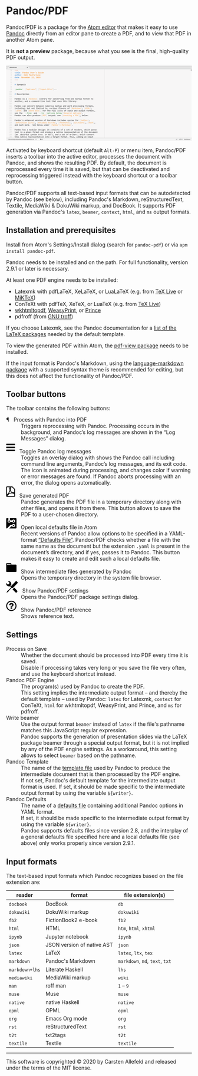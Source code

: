 # Pandoc/PDF

Pandoc/PDF is a package for the [Atom editor](https://atom.io/) that makes it easy to use [Pandoc](https://pandoc.org/) directly from an editor pane to create a PDF, and to view that PDF in another Atom pane.

It is __not a preview__ package, because what you see is the final, high-quality PDF output.

![](pandoc-pdf.apng)

Activated by keyboard shortcut (default `Alt-P`) or menu item, Pandoc/PDF inserts a toolbar into the active editor, processes the document with Pandoc, and shows the resulting PDF. By default, the document is reprocessed every time it is saved, but that can be deactivated and reprocessing triggered instead with the keyboard shortcut or a toolbar button.

Pandoc/PDF supports all text-based input formats that can be autodetected by Pandoc (see below), including Pandoc's Markdown, reStructuredText, Textile, MediaWiki & DokuWiki markup, and DocBook. It supports PDF generation via Pandoc's `latex`, `beamer`, `context`, `html`, and `ms` output formats.


## Installation and prerequisites

Install from Atom's Settings/Install dialog (search for `pandoc-pdf`) or via `apm install pandoc-pdf`.

Pandoc needs to be installed and on the path. For full functionality, version 2.9.1 or later is necessary.

At least one PDF engine needs to be installed:

-   Latexmk with pdfLaTeX, XeLaTeX, or LuaLaTeX (e.g. from [TeX Live](https://www.tug.org/texlive/) or [MiKTeX](https://miktex.org/about))
-   ConTeXt with pdfTeX, XeTeX, or LuaTeX (e.g. from [TeX Live](https://www.tug.org/texlive/))
-   [wkhtmltopdf](https://wkhtmltopdf.org/), [WeasyPrint](https://weasyprint.org/), or [Prince](https://www.princexml.com/)
-   pdfroff (from [GNU troff](https://www.gnu.org/software/groff/))

If you choose Latexmk, see the Pandoc documentation for a [list of the LaTeX packages](https://pandoc.org/MANUAL.html#creating-a-pdf) needed by the default template.

To view the generated PDF within Atom, the [pdf-view package](https://atom.io/packages/pdf-view) needs to be installed.

If the input format is Pandoc's Markdown, using the [language-markdown package](https://atom.io/packages/language-markdown) with a supported syntax theme is recommended for editing, but this does not affect the functionality of Pandoc/PDF.


## Toolbar buttons

The toolbar contains the following buttons:

<dl>

<dt><span style="transform: scaleX(-1)">¶</span> &nbsp; Process with Pandoc into PDF</dt>

<dd>
Triggers reprocessing with Pandoc. Processing occurs in the background, and Pandoc’s log messages are shown in the “Log Messages” dialog.
</dd>

<dt><img src="doc/three-bars.svg"/> &nbsp; Toggle Pandoc log messages</dt>

<dd>
Toggles an overlay dialog with shows the Pandoc call including command line arguments, Pandoc’s log messages, and its exit code. The icon is animated during processing, and changes color if warning or error messages are found. If Pandoc aborts processing with an error, the dialog opens automatically.
</dd>

<dt><img src="doc/file-pdf.svg"/> &nbsp; Save generated PDF</dt>

<dd>
Pandoc generates the PDF file in a temporary directory along with other files, and opens it from there. This button allows to save the PDF to a user-chosen directory.
</dd>

<dt><img src="doc/circuit-board.svg"/> &nbsp; Open local defaults file in Atom</dt>

<dd>
Recent versions of Pandoc allow options to be specified in a YAML-format <a href="https://pandoc.org/MANUAL.html#default-files">“Defaults File”</a>. Pandoc/PDF checks whether a file with the same name as the document but the extension <code>.yaml</code> is present in the document’s directory, and if yes, passes it to Pandoc. This button makes it easy to create and edit such a local defaults file.
</dd>

<dt><img src="doc/file-directory.svg"/> &nbsp; Show intermediate files generated by Pandoc</dt>

<dd>
Opens the temporary directory in the system file browser.
</dd>

<dt><img src="doc/tools.svg" /> &nbsp; Show Pandoc/PDF settings</dt>

<dd>
Opens the Pandoc/PDF package settings dialog.
</dd>

<dt><img src="doc/question.svg"/> &nbsp; Show Pandoc/PDF reference</dt>

<dd>
Shows reference text.
</dd>

</dl>


## Settings

<dl>

<dt>Process on Save</dt>

<dd>
Whether the document should be processed into PDF every time it is saved.<br>
Disable if processing takes very long or you save the file very often, and use the keyboard shortcut instead.
</dd>

<dt>Pandoc PDF Engine</dt>

<dd>
The program(s) used by Pandoc to create the PDF.<br>
This setting implies the intermediate output format – and thereby the default template – used by Pandoc: <code>latex</code> for Latexmk, <code>context</code> for ConTeXt, <code>html</code> for wkhtmltopdf, WeasyPrint, and Prince, and <code>ms</code> for pdfroff.
</dd>

<dt>Write beamer</dt>

<dd>
Use the output format <code>beamer</code> instead of <code>latex</code> if the file's pathname matches this JavaScript regular expression.<br>
Pandoc supports the generation of presentation slides via the LaTeX package beamer through a special output format, but it is not implied by any of the PDF engine settings. As a workaround, this setting allows to select <code>beamer</code> based on the pathname.
</dd>

<dt>Pandoc Template</dt>

<dd>
The name of the <a href="https://pandoc.org/MANUAL.html#templates">template file</a> used by Pandoc to produce the intermediate document that is then processed by the PDF engine.<br>
If not set, Pandoc's default template for the intermediate output format is used. If set, it should be made specific to the intermediate output format by using the variable <code>${writer}</code>.
</dd>

<dt>Pandoc Defaults</dt>

<dd>
The name of a <a href="https://pandoc.org/MANUAL.html#default-files">defaults file</a> containing additional Pandoc options in YAML format.<br>
If set, it should be made specific to the intermediate output format by using the variable <code>${writer}</code>.<br>
Pandoc supports defaults files since version 2.8, and the interplay of a general defaults file specified here and a local defaults file (see above) only works properly since version 2.9.1.
</dd>

</dl>


## Input formats

The text-based input formats which Pandoc recognizes based on the file extension are:


| reader              | format                       | file extension(s)               |
|---------------------|------------------------------|---------------------------------|
| `docbook`           | DocBook                      | `db`                            |
| `dokuwiki`          | DokuWiki markup              | `dokuwiki`                      |
| `fb2`               | FictionBook2 e-book          | `fb2`                           |
| `html`              | HTML                         | `htm`, `html`, `xhtml`          |
| `ipynb`             | Jupyter notebook             | `ipynb`                         |
| `json`              | JSON version of native AST   | `json`                          |
| `latex`             | LaTeX                        | `latex`, `ltx`, `tex`           |
| `markdown`          | Pandoc's Markdown            | `markdown`, `md`, `text`, `txt` |
| `markdown+lhs`      | Literate Haskell             | `lhs`                           |
| `mediawiki`         | MediaWiki markup             | `wiki`                          |
| `man`               | roff man                     | `1` – `9`                       |
| `muse`              | Muse                         | `muse`                          |
| `native`            | native Haskell               | `native`                        |
| `opml`              | OPML                         | `opml`                          |
| `org`               | Emacs Org mode               | `org`                           |
| `rst`               | reStructuredText             | `rst`                           |
| `t2t`               | txt2tags                     | `t2t`                           |
| `textile`           | Textile                      | `textile`                       |


---

This software is copyrighted &copy; 2020 by Carsten Allefeld and released under the terms of the MIT license.
